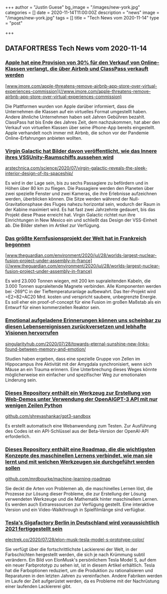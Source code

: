 +++
author = "Justin Guese"
bg_image = "/images/new-york.jpg"
categories = []
date = 2020-11-14T11:00:00Z
description = "news"
image = "/images/new-york.jpg"
tags = []
title = "Tech News vom 2020-11-14"
type = "post"

+++

        
## DATAFORTRESS Tech News vom 2020-11-14

### [Apple hat eine Provision von 30% für den Verkauf von Online-Klassen verlangt, die über Airbnb und ClassPass verkauft werden](//www.imore.com/apple-threatens-remove-airbnb-app-store-over-virtual-experiences-commission)


[www.imore.com/apple-threatens-remove-airbnb-app-store-over-virtual-experiences-commission](//www.imore.com/apple-threatens-remove-airbnb-app-store-over-virtual-experiences-commission)


Die Plattformen wurden von Apple darüber informiert, dass die Unternehmen die Klassen auf ein virtuelles Format umgestellt haben. Andere ähnliche Unternehmen haben seit Jahren Gebühren bezahlt. ClassPass hat bis Ende des Jahres Zeit, dem nachzukommen, hat aber den Verkauf von virtuellen Klassen über seine iPhone-App bereits eingestellt. Apple verhandelt noch immer mit Airbnb, die schon vor der Pandemie Online-Erfahrungen anbieten wollten.


### [Virgin Galactic hat Bilder davon veröffentlicht, wie das Innere ihres VSSUnity-Raumschiffs aussehen wird](//arstechnica.com/science/2020/07/virgin-galactic-reveals-the-sleek-interior-design-of-its-spaceship/)


[arstechnica.com/science/2020/07/virgin-galactic-reveals-the-sleek-interior-design-of-its-spaceship/](//arstechnica.com/science/2020/07/virgin-galactic-reveals-the-sleek-interior-design-of-its-spaceship/)


Es wird in der Lage sein, bis zu sechs Passagiere zu befördern und in Höhen über 80 km zu fliegen. Die Passagiere werden den Planeten über zwei spezielle Fenster und zwei Kameras, die ihre Erlebnisse aufzeichnen werden, überblicken können. Die Sitze werden während der Null-Gravitationsphase des Fluges nahezu horizontal sein, wodurch der Raum in der Kabine maximiert wird. Es hat fast zwei Jahrzehnte gedauert, bis das Projekt diese Phase erreicht hat. Virgin Galactic richtet nun ihre Einrichtungen in New Mexico ein und schließt das Design der VSS-Einheit ab. Die Bilder stehen im Artikel zur Verfügung.


### [Das größte Kernfusionsprojekt der Welt hat in Frankreich begonnen](//www.theguardian.com/environment/2020/jul/28/worlds-largest-nuclear-fusion-project-under-assembly-in-france)


[www.theguardian.com/environment/2020/jul/28/worlds-largest-nuclear-fusion-project-under-assembly-in-france](//www.theguardian.com/environment/2020/jul/28/worlds-largest-nuclear-fusion-project-under-assembly-in-france)


Es wird 23.000 Tonnen wiegen, mit 200 km supraleitenden Kabeln, die 3.000 Tonnen supraleitende Magnete verbinden. Alle Komponenten werden bei -269°C in der Tieftemperaturanlage aufbewahrt. Das Iter-Projekt wird =E2=82=AC20 Mrd. kosten und verspricht saubere, unbegrenzte Energie. Es soll eher ein proof-of-concept für eine Fusion im großen Maßstab als ein Entwurf für einen kommerziellen Reaktor sein.


### [Emotional aufgeladene Erinnerungen können uns scheinbar zu diesen Lebensereignissen zurückversetzen und lebhafte Visionen hervorrufen](//singularityhub.com/2020/07/28/towards-eternal-sunshine-new-links-found-between-memory-and-emotion/)


[singularityhub.com/2020/07/28/towards-eternal-sunshine-new-links-found-between-memory-and-emotion/](//singularityhub.com/2020/07/28/towards-eternal-sunshine-new-links-found-between-memory-and-emotion/)


Studien haben ergeben, dass eine spezielle Gruppe von Zellen im Hippocampus ihre Aktivität mit der Amygdala synchronisiert, wenn sich Mäuse an ein Trauma erinnern. Eine Unterbrechung dieses Weges könnte möglicherweise ein einfacher und spezifischer Weg zur emotionalen Linderung sein.


### [Dieses Repository enthält ein Werkzeug zur Erstellung von Web-Demos unter Verwendung der OpenAIGPT-3 API mit nur wenigen Zeilen Python](//github.com/shreyashankar/gpt3-sandbox)


[github.com/shreyashankar/gpt3-sandbox](//github.com/shreyashankar/gpt3-sandbox)


Es erstellt automatisch eine Webanwendung zum Testen. Zur Ausführung des Codes ist ein API-Schlüssel aus der Beta-Version der OpenAI-API erforderlich.


### [Dieses Repository enthält eine Roadmap, die die wichtigsten Konzepte des maschinellen Lernens verbindet, wie man sie lernt und mit welchen Werkzeugen sie durchgeführt werden sollen](//github.com/mrdbourke/machine-learning-roadmap)


[github.com/mrdbourke/machine-learning-roadmap](//github.com/mrdbourke/machine-learning-roadmap)


Sie deckt die Arten von Problemen ab, die maschinelles Lernen löst, die Prozesse zur Lösung dieser Probleme, die zur Erstellung der Lösung verwendeten Werkzeuge und die Mathematik hinter maschinellem Lernen. Es werden auch Extraressourcen zur Verfügung gestellt. Eine interaktive Version und ein Video-Walkthrough in Spielfilmlänge sind verfügbar.


### [Tesla's Gigafactory Berlin in Deutschland wird voraussichtlich 2021 fertiggestellt sein](//electrek.co/2020/07/28/elon-musk-tesla-model-s-prototype-color/)


[electrek.co/2020/07/28/elon-musk-tesla-model-s-prototype-color/](//electrek.co/2020/07/28/elon-musk-tesla-model-s-prototype-color/)


Sie verfügt über die fortschrittlichste Lackiererei der Welt, in der Farbschichten hergestellt werden, die sich je nach Krümmung subtil verändern. Ein Bild von ElonMusk's persönlichem Tesla Model S, auf dem ein neuer Farbprototyp zu sehen ist, ist in diesem Artikel erhältlich. Tesla hat die Farboptionen reduziert, um die Produktion zu rationalisieren und Reparaturen in den letzten Jahren zu vereinfachen. Andere Fabriken werden im Laufe der Zeit aufgerüstet werden, da es Probleme mit der Nachrüstung einer laufenden Lackiererei gibt.